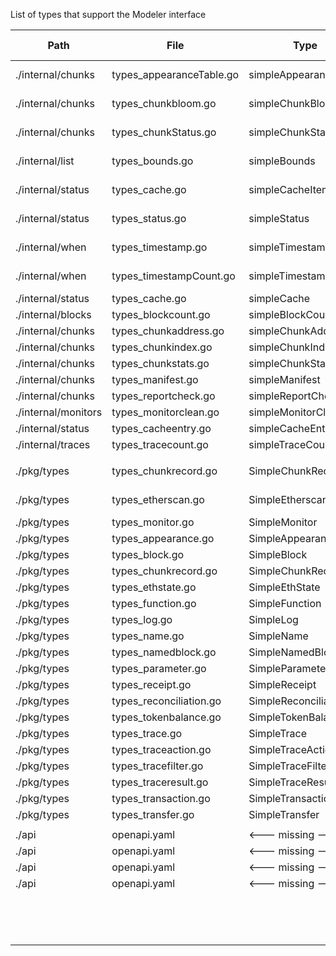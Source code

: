 List of types that support the Modeler interface

| Path                | File                     | Type                  | Documented        | gen-c++ | gen-go |
| ------------------- | ------------------------ | --------------------- | ----------------- | ------- | ------ |
| ./internal/chunks   | types_appearanceTable.go | simpleAppearanceTable | <--- missing ---> |         |        |
| ./internal/chunks   | types_chunkbloom.go      | simpleChunkBloom      | <--- missing ---> |         | x      |
| ./internal/chunks   | types_chunkStatus.go     | simpleChunkStatus     | <--- missing ---> |         |        |
| ./internal/list     | types_bounds.go          | simpleBounds          | <--- missing ---> |         |        |
| ./internal/status   | types_cache.go           | simpleCacheItem       | <--- missing ---> |         |        |
| ./internal/status   | types_status.go          | simpleStatus          | <--- missing ---> |         | x      |
| ./internal/when     | types_timestamp.go       | simpleTimestamp       | <--- missing ---> |         |        |
| ./internal/when     | types_timestampCount.go  | simpleTimestampCount  | <--- missing ---> |         |        |
| ./internal/status   | types_cache.go           | simpleCache           | cache             |         | x      | not turned on |
| ./internal/blocks   | types_blockcount.go      | simpleBlockCount      | blockCount        |         | x      |
| ./internal/chunks   | types_chunkaddress.go    | simpleChunkAddress    | chunkAddress      |         | x      |
| ./internal/chunks   | types_chunkindex.go      | simpleChunkIndex      | chunkIndex        |         | x      |
| ./internal/chunks   | types_chunkstats.go      | simpleChunkStats      | chunkStats        |         | x      |
| ./internal/chunks   | types_manifest.go        | simpleManifest        | manifest          |         | x      |
| ./internal/chunks   | types_reportcheck.go     | simpleReportCheck     | reportCheck       |         | x      |
| ./internal/monitors | types_monitorclean.go    | simpleMonitorClean    | monitorClean      |         | x      |
| ./internal/status   | types_cacheentry.go      | simpleCacheEntry      | cacheEntry        |         | x      |
| ./internal/traces   | types_tracecount.go      | simpleTraceCount      | traceCount        |         | x      |
|                     |                          |                       |                   |         |        |
| ./pkg/types         | types_chunkrecord.go     | SimpleChunkRecord     | <--- missing ---> |         |        |
| ./pkg/types         | types_etherscan.go       | SimpleEtherscan       | <--- missing ---> |         |        |
| ./pkg/types         | types_monitor.go         | SimpleMonitor         | monitor           | x       |        | not turned on |
| ./pkg/types         | types_appearance.go      | SimpleAppearance      | appearance        | x       |        | not turned on |
| ./pkg/types         | types_block.go           | SimpleBlock           | block             | x       | x      |
| ./pkg/types         | types_chunkrecord.go     | SimpleChunkRecord     | chunkRecord       |         | x      |
| ./pkg/types         | types_ethstate.go        | SimpleEthState        | ethState          | x       | x      |
| ./pkg/types         | types_function.go        | SimpleFunction        | function          | x       | x      |
| ./pkg/types         | types_log.go             | SimpleLog             | log               | x       | x      |
| ./pkg/types         | types_name.go            | SimpleName            | name              | x       | x      |
| ./pkg/types         | types_namedblock.go      | SimpleNamedBlock      | namedBlock        |         | x      |
| ./pkg/types         | types_parameter.go       | SimpleParameter       | parameter         | x       | x      |
| ./pkg/types         | types_receipt.go         | SimpleReceipt         | receipt           | x       | x      |
| ./pkg/types         | types_reconciliation.go  | SimpleReconciliation  | reconciliation    | x       | x      |
| ./pkg/types         | types_tokenbalance.go    | SimpleTokenBalance    | tokenBalance      | x       | x      |
| ./pkg/types         | types_trace.go           | SimpleTrace           | trace             | x       | x      |
| ./pkg/types         | types_traceaction.go     | SimpleTraceAction     | traceAction       | x       | x      |
| ./pkg/types         | types_tracefilter.go     | SimpleTraceFilter     | traceFilter       |         | x      |
| ./pkg/types         | types_traceresult.go     | SimpleTraceResult     | traceResult       | x       | x      |
| ./pkg/types         | types_transaction.go     | SimpleTransaction     | transaction       | x       | x      |
| ./pkg/types         | types_transfer.go        | SimpleTransfer        | transfer          | x       | x      |
|                     |                          |                       |                   |         |        |
| ./api               | openapi.yaml             | <--- missing --->     | abi               |         |        |
| ./api               | openapi.yaml             | <--- missing --->     | appearanceCount   |         |        |
| ./api               | openapi.yaml             | <--- missing --->     | chain             | x       |        |
| ./api               | openapi.yaml             | <--- missing --->     | ethCall           | x       |        |
|                     |                          |                       |                   |         |        |
|                     |                          |                       | logfilter         |         |        |
|                     |                          |                       | chain             |         |        |
|                     |                          |                       | key               |         |        |
